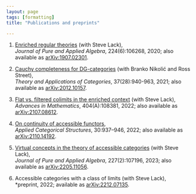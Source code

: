 ```yaml
---
layout: page
tags: [formatting]
title: "Publications and preprints"

---
```




1. [Enriched regular theories](https://doi.org/10.1016/j.jpaa.2019.106268) (with Steve Lack), <br>
*Journal of Pure and Applied Algebra*, 224(6):106268, 2020; also available as [arXiv:1907.02301](https://arxiv.org/abs/1907.02301). 

2. [Cauchy completeness for DG-categories](http://www.tac.mta.ca/tac/volumes/37/28/37-28abs.html) (with Branko Nikolić and Ross Street), <br>
*Theory and Applications of Categories*, 37(28):940-963, 2021; also available as [arXiv:2012.10157](https://arxiv.org/abs/2012.10157). 

3. [Flat vs. filtered colimits in the enriched context](https://doi.org/10.1016/j.aim.2022.108381) (with Steve Lack), <br>
*Advances in Mathematics*, 404(A):108381, 2022; also available as [arXiv:2107.08612](https://arxiv.org/abs/2107.08612).

4. [On continuity of accessible functors](https://doi.org/10.1007/s10485-022-09677-x), <br>
*Applied Categorical Structures*, 30:937–946, 2022; also available as [arXiv:2110.14192](https://arxiv.org/abs/2110.14192).

5. [Virtual concepts in the theory of accessible categories](https://doi.org/10.1016/j.jpaa.2022.107196) (with Steve Lack), <br>
*Journal of Pure and Applied Algebra*, 227(2):107196, 2023; also available as [arXiv:2205.11056](https://arxiv.org/abs/2205.11056).

6. Accessible categories with a class of limits (with Steve Lack), <br>
*preprint, 2022; available as [arXiv:2212.07135](https://arxiv.org/abs/2212.07135).



